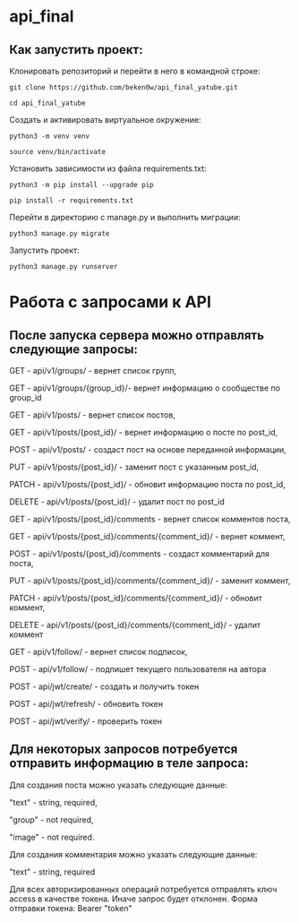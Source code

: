 # api_final
## Как запустить проект:

Клонировать репозиторий и перейти в него в командной строке:

```git clone https://github.com/beken0w/api_final_yatube.git```

```cd api_final_yatube```

Cоздать и активировать виртуальное окружение:

```python3 -m venv venv```

```source venv/bin/activate```

Установить зависимости из файла requirements.txt:

```python3 -m pip install --upgrade pip```

```pip install -r requirements.txt```

Перейти в директорию с manage.py и выполнить миграции:

```python3 manage.py migrate```

Запустить проект:

```python3 manage.py runserver```

# Работа с запросами к API

## После запуска сервера можно отправлять следующие запросы:

GET - api/v1/groups/ - вернет список групп,

GET - api/v1/groups/{group_id}/- вернет информацию о сообществе по group_id


GET - api/v1/posts/ - вернет список постов,

GET - api/v1/posts/{post_id}/ - вернет информацию о посте по post_id,

POST - api/v1/posts/ - создаст пост на основе переданной информации,

PUT - api/v1/posts/{post_id}/ - заменит пост с указанным post_id,

PATCH - api/v1/posts/{post_id}/ - обновит информацию поста по post_id,

DELETE - api/v1/posts/{post_id}/ - удалит пост по post_id


GET - api/v1/posts/{post_id}/comments - вернет список комментов поста,

GET - api/v1/posts/{post_id}/comments/{comment_id}/ - вернет коммент,

POST - api/v1/posts/{post_id}/comments - создаст комментарий для поста,

PUT - api/v1/posts/{post_id}/comments/{comment_id}/ - заменит коммент,

PATCH - api/v1/posts/{post_id}/comments/{comment_id}/ - обновит коммент,

DELETE - api/v1/posts/{post_id}/comments/{comment_id}/ - удалит коммент


GET - api/v1/follow/ - вернет список подписок,

POST - api/v1/follow/ - подпишет текущего пользователя на автора


POST - api/jwt/create/ - создать и получить токен

POST - api/jwt/refresh/ -  обновить токен

POST - api/jwt/verify/ - проверить токен


## Для некоторых запросов потребуется отправить информацию в теле запроса:

Для создания поста можно указать следующие данные:

"text" - string, required,

"group" - not required,

"image" - not required.


Для создания комментария можно указать следующие данные:

"text" - string, required

Для всех авторизированных операций потребуется отправлять ключ access в качестве токена. Иначе запрос будет отклонен.
Форма отправки токена: Bearer "token"
